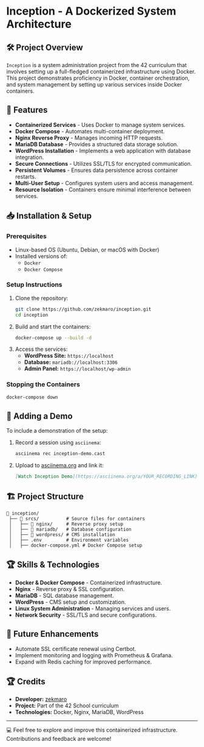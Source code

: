 # Inception - A Dockerized System Architecture

## 🛠️ Project Overview

`Inception` is a system administration project from the 42 curriculum that involves setting up a full-fledged containerized infrastructure using Docker. This project demonstrates proficiency in Docker, container orchestration, and system management by setting up various services inside Docker containers.

## 🚀 Features
- **Containerized Services** - Uses Docker to manage system services.
- **Docker Compose** - Automates multi-container deployment.
- **Nginx Reverse Proxy** - Manages incoming HTTP requests.
- **MariaDB Database** - Provides a structured data storage solution.
- **WordPress Installation** - Implements a web application with database integration.
- **Secure Connections** - Utilizes SSL/TLS for encrypted communication.
- **Persistent Volumes** - Ensures data persistence across container restarts.
- **Multi-User Setup** - Configures system users and access management.
- **Resource Isolation** - Containers ensure minimal interference between services.

## 📥 Installation & Setup
### Prerequisites
- Linux-based OS (Ubuntu, Debian, or macOS with Docker)
- Installed versions of:
  - `Docker`
  - `Docker Compose`

### Setup Instructions
1. Clone the repository:
   ```sh
   git clone https://github.com/zekmaro/inception.git
   cd inception
   ```
2. Build and start the containers:
   ```sh
   docker-compose up --build -d
   ```
3. Access the services:
   - **WordPress Site:** `https://localhost`
   - **Database:** `mariadb://localhost:3306`
   - **Admin Panel:** `https://localhost/wp-admin`

### Stopping the Containers
```sh
docker-compose down
```

## 📸 Adding a Demo
To include a demonstration of the setup:
1. Record a session using `asciinema`:
   ```sh
   asciinema rec inception-demo.cast
   ```
2. Upload to [asciinema.org](https://asciinema.org) and link it:
   ```md
   [Watch Inception Demo](https://asciinema.org/a/YOUR_RECORDING_LINK)
   ```

## 🏗️ Project Structure
```
📂 inception/
 ├── 📂 srcs/          # Source files for containers
 │   ├── 📂 nginx/     # Reverse proxy setup
 │   ├── 📂 mariadb/   # Database configuration
 │   ├── 📂 wordpress/ # CMS installation
 │   ├── .env         # Environment variables
 │   ├── docker-compose.yml # Docker Compose setup
```

## 🏆 Skills & Technologies
- **Docker & Docker Compose** - Containerized infrastructure.
- **Nginx** - Reverse proxy & SSL configuration.
- **MariaDB** - SQL database management.
- **WordPress** - CMS setup and customization.
- **Linux System Administration** - Managing services and users.
- **Network Security** - SSL/TLS and secure configurations.

## 🎯 Future Enhancements
- Automate SSL certificate renewal using Certbot.
- Implement monitoring and logging with Prometheus & Grafana.
- Expand with Redis caching for improved performance.

## 🏆 Credits
- **Developer:** [zekmaro](https://github.com/zekmaro)
- **Project:** Part of the 42 School curriculum
- **Technologies:** Docker, Nginx, MariaDB, WordPress

---
💻 Feel free to explore and improve this containerized infrastructure. Contributions and feedback are welcome!

